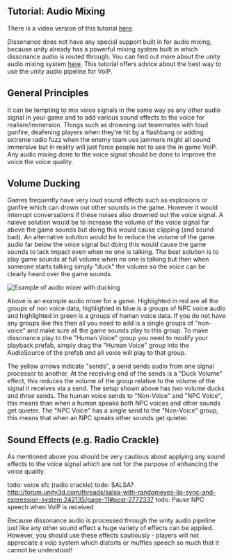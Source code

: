 ## Tutorial: Audio Mixing

There is a video version of this tutorial [here](TODO).

Dissonance does not have any special support built in for audio mixing, because unity already has a powerful mixing system built in which dissonance audio is routed through. You can find out more about the unity audio mixing system [here](http://blogs.unity3d.com/2014/07/24/mixing-sweet-beats-in-unity-5-0/). This tutorial offers advice about the best way to use the unity audio pipeline for VoIP.

## General Principles

It can be tempting to mix voice signals in the same way as any other audio signal in your game and to add various sound effects to the voice for realism/immersion. Things such as drowning out teammates with loud gunfire, deafening players when they're hit by a flashbang or adding extreme radio fuzz when the enemy team use jammers might all sound immersive but in reality will just force people not to use the in game VoIP. Any audio mixing done to the voice signal should be done to improve the voice the voice quality.

## Volume Ducking

Games frequently have very loud sound effects such as explosions or gunfire which can drown out other sounds in the game. However it would interrupt conversations if these noises also drowned out the voice signal. A naieve solution would be to increase the volume of the voice signal far above the game sounds but doing this would cause clipping (and sound bad). An alternative solution would be to reduce the volume of the game audio far below the voice signal but doing this would cause the game sounds to lack impact even when no one is talking. The best solution is to play game sounds at full volume when no one is talking but then when someone starts talking simply "duck" the volume so the voice can be clearly heard over the game sounds.

![Example of audio mixer with ducking](/images/AudioMixing_Ducking.png "Example of audio mixer with ducking")

Above is an example audio mixer for a game. Highlighted in red are all the groups of non voice data, highlighted in blue is a groups of NPC voice audio and highlighted in green is a groups of human voice data. If you do not have any groups like this then all you need to add is a single groups of "non-voice" and make sure all the game sounds play to this group. To make dissonance play to the "Human Voice" group you need to modify your playback prefab, simply drag the "Human Voice" group into the AudioSource of the prefab and all voice will play to that group.

The yellow arrows indicate "sends", a send sends audio from one signal processor to another. At the receiving end of the sends is a "Duck Volume" effect, this reduces the volume of the group relative to the volume of the signal it receives via a send. The setup shown above has *two* volume ducks and *three* sends. The human voice sends to "Non-Voice" and "NPC Voice", this means than when a human speaks both NPC voices and other sounds get quieter. The "NPC Voice" has a single send to the "Non-Voice" group, this means that when an NPC speaks other sounds get quieter.

## Sound Effects (e.g. Radio Crackle)

As mentioned above you should be very cautious about applying any sound effects to the voice signal which are not for the purpose of enhancing the voice quality.


todo: voice sfc (radio crackle)
todo: SALSA? http://forum.unity3d.com/threads/salsa-with-randomeyes-lip-sync-and-expression-system.242135/page-11#post-2772337
todo: Pause NPC speech when VoIP is received

Because dissonance audio is processed through the unity audio pipeline just like any other sound effect a huge variety of effects can be applied. However, you should use these effects cautiously - players will not appreciate a voip system which distorts or muffles speech so much that it cannot be understood!